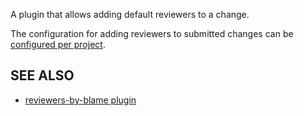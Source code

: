 A plugin that allows adding default reviewers to a change.

The configuration for adding reviewers to submitted changes can be
[configured per project](config.html).

SEE ALSO
--------

* [reviewers-by-blame plugin](https://gerrit-review.googlesource.com/#/admin/projects/plugins/reviewers-by-blame)
